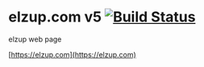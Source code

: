 elzup.com v5 [![Build Status](https://travis-ci.org/elzup/elzup.com-v5.svg?branch=master)](https://travis-ci.org/elzup/elzup.com-v5)
===

elzup web page

[https://elzup.com](https://elzup.com)
